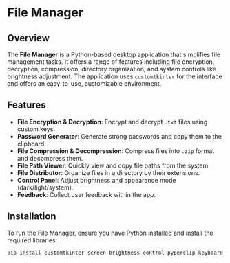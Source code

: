 # File Manager

## Overview
The **File Manager** is a Python-based desktop application that simplifies file management tasks. It offers a range of features including file encryption, decryption, compression, directory organization, and system controls like brightness adjustment. The application uses `customtkinter` for the interface and offers an easy-to-use, customizable environment.

## Features
- **File Encryption & Decryption**: Encrypt and decrypt `.txt` files using custom keys.
- **Password Generator**: Generate strong passwords and copy them to the clipboard.
- **File Compression & Decompression**: Compress files into `.zip` format and decompress them.
- **File Path Viewer**: Quickly view and copy file paths from the system.
- **File Distributor**: Organize files in a directory by their extensions.
- **Control Panel**: Adjust brightness and appearance mode (dark/light/system).
- **Feedback**: Collect user feedback within the app.
  
## Installation
To run the File Manager, ensure you have Python installed and install the required libraries:

```bash
pip install customtkinter screen-brightness-control pyperclip keyboard pyttsx3
